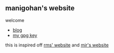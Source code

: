 <link rel="stylesheet" href="https://matcha.mizu.sh/matcha.css">

## manigohan's website

welcome

- [blog](blog/index.html)
- [my gpg key](gpg-key-manigohan-at-national-dot-shitposting-dot-agency-2025-07-16.txt)


this is inspired off [rms' website](https://stallman.org) and [mir's website](https://marq42.xyz)
